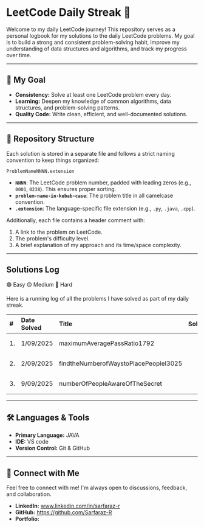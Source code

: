 # LeetCode Daily Streak 🚀
Welcome to my daily LeetCode journey! This repository serves as a personal logbook for my solutions to the daily LeetCode problems. My goal is to build a strong and consistent problem-solving habit, improve my understanding of data structures and algorithms, and track my progress over time.

---

## 🎯 My Goal

* **Consistency:** Solve at least one LeetCode problem every day.
* **Learning:** Deepen my knowledge of common algorithms, data structures, and problem-solving patterns.
* **Quality Code:** Write clean, efficient, and well-documented solutions.

---

## 📁 Repository Structure

Each solution is stored in a separate file and follows a strict naming convention to keep things organized:

`ProblemNameNNNN.extension`

* **`NNNN`**: The LeetCode problem number, padded with leading zeros (e.g., `0001`, `0238`). This ensures proper sorting.
* **`problem-name-in-kebab-case`**: The problem title in all camelcase convention.
* **`.extension`**: The language-specific file extension (e.g., `.py`, `.java`, `.cpp`).

Additionally, each file contains a header comment with:
1.  A link to the problem on LeetCode.
2.  The problem's difficulty level.
3.  A brief explanation of my approach and its time/space complexity.

---

## Solutions Log
🟢 Easy
🟡 Medium 
🔴 Hard  

Here is a running log of all the problems I have solved as part of my daily streak.

| #    | Date Solved | Title                                        | Solution                                     | Difficulty |
|:-----|:------------|:---------------------------------------------|:---------------------------------------------|:-----------|
|1.    |1/09/2025    |maximumAveragePassRatio1792                   |                                              |🟡 Medium   |
|2.    |2/09/2025    |findtheNumberofWaystoPlacePeopleI3025         |                                              |🟡 Medium   |
|3.    |9/09/2025    |numberOfPeopleAwareOfTheSecret                |                                              |🟡 Medium   |

---

## 🛠️ Languages & Tools

* **Primary Language:** JAVA 
* **IDE:** VS code 
* **Version Control:** Git & GitHub

---

## 🔗 Connect with Me

Feel free to connect with me! I'm always open to discussions, feedback, and collaboration.

* **LinkedIn:** www.linkedin.com/in/sarfaraz-r
* **GitHub:** https://github.com/Sarfaraz-R
* **Portfolio:** 
